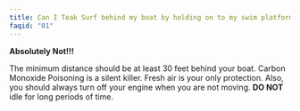 ```yaml
---
title: Can I Teak Surf behind my boat by holding on to my swim platform?
faqid: "01"
---
```

**Absolutely Not!!!**

The minimum distance should be at least 30 feet behind your
boat. Carbon Monoxide Poisoning is a silent killer. Fresh air is your only
protection. Also, you should always turn off your engine when you are not
moving. **DO NOT** idle for long periods of time.
